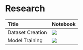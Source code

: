 # Research

| Title | Notebook |
|:---|:---|
| Dataset Creation | <a href="https://colab.research.google.com/drive/1c-5AiDhFjsPGPaSmxDQ7IkQvNncBOKPu?usp=sharing"><img src="https://colab.research.google.com/assets/colab-badge.svg" width = '' ></a> |
| Model Training | <a href="https://colab.research.google.com/drive/1UCz1QOdfEBCnW-wOBJp0v8W5cCQfQ-aH?usp=sharing"><img src="https://colab.research.google.com/assets/colab-badge.svg" width = '' ></a> |